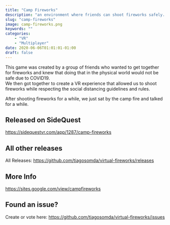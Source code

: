 ```yaml
---
title: "Camp Fireworks"
description: "an environment where friends can shoot fireworks safely. (social distancing, no harm from fireworks, but do watch out for your furniture)"
slug: "camp-fireworks"
image: camp-fireworks.png
keywords: ""
categories: 
    - "VR"
    - "Multiplayer"
date: 2020-06-06T01:01:01-01:00
draft: false
---
```


This game was created by a group of friends who wanted to get together for fireworks and knew that doing that in the physical world would not be safe due to COVID19.  
We then got together to create a VR experience that allowed us to shoot fireworks while respecting the social distancing guidelines and rules.  

After shooting fireworks for a while, we just sat by the camp fire and talked for a while.  

## Released on SideQuest
https://sidequestvr.com/app/1287/camp-fireworks

## All other releases
All Releases: https://github.com/tiagosomda/virtual-fireworks/releases

## More Info
https://sites.google.com/view/campfireworks

## Found an issue?
Create or vote here: https://github.com/tiagosomda/virtual-fireworks/issues
